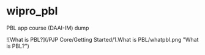 # wipro_pbl
PBL app course (DAAI-IM) dump

![What is PBL?](/PJP Core/Getting Started/1.What is PBL/whatpbl.png "What is PBL?")
